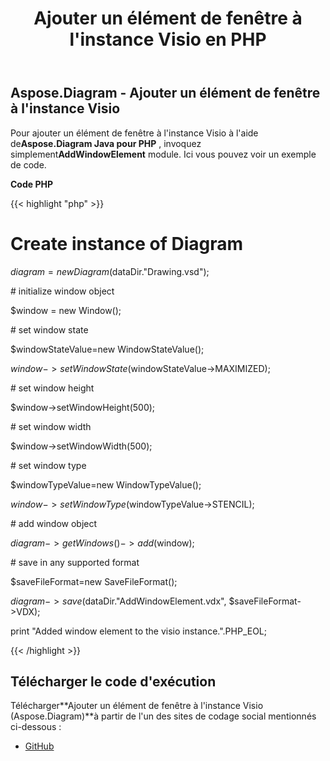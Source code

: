 ﻿---
title: Ajouter un élément de fenêtre à l'instance Visio en PHP
type: docs
weight: 20
url: /fr/java/add-window-element-to-the-visio-instance-in-php/
---
## **Aspose.Diagram - Ajouter un élément de fenêtre à l'instance Visio**
 Pour ajouter un élément de fenêtre à l'instance Visio à l'aide de**Aspose.Diagram Java pour PHP** , invoquez simplement**AddWindowElement** module. Ici vous pouvez voir un exemple de code.

**Code PHP**

{{< highlight "php" >}}

 # Create instance of Diagram

$diagram = new Diagram($dataDir."Drawing.vsd");

\# initialize window object

$window = new Window();

\# set window state

$windowStateValue=new WindowStateValue();

$window->setWindowState($windowStateValue->MAXIMIZED);

\# set window height

$window->setWindowHeight(500);

\# set window width

$window->setWindowWidth(500);

\# set window type

$windowTypeValue=new WindowTypeValue();

$window->setWindowType($windowTypeValue->STENCIL);

\# add window object

$diagram->getWindows()->add($window);

\# save in any supported format

$saveFileFormat=new SaveFileFormat();

$diagram->save($dataDir."AddWindowElement.vdx", $saveFileFormat->VDX);

print "Added window element to the visio instance.".PHP_EOL;

{{< /highlight >}}
## **Télécharger le code d'exécution**
 Télécharger**Ajouter un élément de fenêtre à l'instance Visio (Aspose.Diagram)**à partir de l'un des sites de codage social mentionnés ci-dessous :

- [GitHub](https://github.com/asposediagram/Aspose.Diagram-for-Java/blob/master/Plugins/Aspose_Diagram_Java_for_PHP/src/aspose/diagram/WorkingwithWindowElements/AddWindowElement.php)
